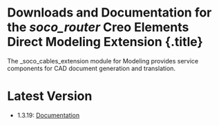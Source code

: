 # Downloads and Documentation for the _soco_router_ Creo Elements Direct Modeling Extension {.title}

The _soco_cables_extension module for Modeling provides service components for CAD document generation and translation.

# Latest Version

* 1.3.19: [Documentation](1.3/Home.md)